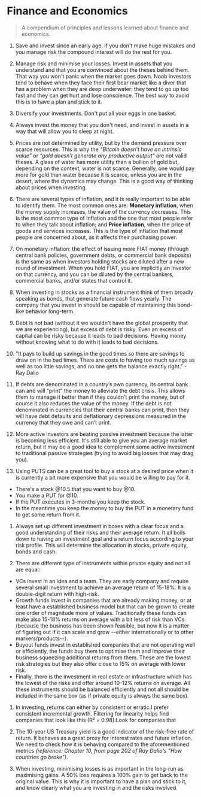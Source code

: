 # Finance and Economics

> A compendium of principles and lessons learned about finance and economics.

1. Save and invest since an early age. If you don't make huge mistakes and you manage risk the
   compound interest will do the rest for you.

1. Manage risk and minimise your losses. Invest in assets that you understand and that you are
   convinced about the theses behind them. That way you won't panic when the market goes down. Noob
   investors tend to behave when they face their first bear market like a diver that has a problem
   when they are deep underwater: they tend to go up too fast and they can get hurt and lose
   conscience. The best way to avoid this is to have a plan and stick to it.

1. Diversify your investments. Don't put all your eggs in one basket.

1. Always invest the money that you don't need, and invest in assets in a way that will allow you to
   sleep at night.

1. Prices are not determined by utility, but by the demand pressure over scarce resources. This is
   why the _“Bitcoin doesn’t have an intrinsic value”_ or _“gold doesn’t generate any productive
   output”_ are not valid theses. A glass of water has more utility than a bullion of gold but,
   depending on the context, water is not scarce. Generally, one would pay more for gold than water
   because it is scarce, unless you are in the desert, where the dynamics may change. This is a good
   way of thinking about prices when investing.

1. There are several types of inflation, and it is really important to be able to identify them. The
   most common ones are: **Monetary inflation**, when the money supply increases, the value of the
   currency decreases. This is the most common type of inflation and the one that most people refer
   to when they talk about inflation; and **Price inflation**, when the price of goods and services
   increases. This is the type of inflation that most people are concerned about, as it affects
   their purchasing power.

1. On monetary inflation: the effect of issuing more FIAT money (through central bank policies,
   government debts, or commercial bank deposits) is the same as when investors holding stocks are
   diluted after a new round of investment. When you hold FIAT, you are implicitly an investor on
   that currency, and you can be diluted by the central bankers, commercial banks, and/or states
   that control it.

1. When investing in stocks as a financial instrument think of them broadly speaking as bonds, that
   generate future cash flows yearly. The company that you invest in should be capable of
   maintaining this bond-like behavior long-term.

1. Debt is not bad (without it we wouldn't have the global prosperity that we are experiencing), but
   excess of debt is risky. Even an excess of capital can be risky because it leads to bad
   decisions. Having money without knowing what to do with it leads to bad decisions.

1. "It pays to build up savings in the good times so there are savings to draw on in the bad times.
   There are costs to having too much savings as well as too little savings, and no one gets the
   balance exactly right." - Ray Dalio

1. If debts are denominated in a country’s own currency, its central bank can and will “print” the
   money to alleviate the debt crisis. This allows them to manage it better than if they couldn't
   print the money, but of course it also reduces the value of the money. If the debt is not
   denominated in currencies that their central banks can print, then they will have debt defaults
   and deflationary depressions measured in the currency that they owe and can’t print.

1. More active investors are beating passive investment because the latter is becoming less
   efficient. It's still able to give you an average market return, but it may be a good idea to
   complement some active investment to traditional passive strategies (trying to avoid big losses
   that may drag you).

1. Using PUTS can be a great tool to buy a stock at a desired price when it is currently a bit more
   expensive that you would be willing to pay for it.

- There's a stock @10.5 that you want to buy @10.
- You make a PUT for @10.
- If the PUT executes in 3-months you keep the stock.
- In the meantime you keep the money to buy the PUT in a monetary fund to get some return from it.

1. Always set up different investment in boxes with a clear focus and a good understanding of their
   risks and their average return. It all boils down to having an investment goal and a return focus
   according to your risk profile. This will determine the allocation in stocks, private equity,
   bonds and cash.

1. There are different type of instruments within private equity and not all are equal:

- VCs invest in an idea and a team. They are early company and require several small investment to
  achieve an average return of 15-18%. It is a double-digit return with high-risk.
- Growth funds invest in companies that are already making money, or at least have a established
  business model but that can be grown to create one order of magnitude more of values.
  Traditionally these funds can make also 15-18% returns on average with a bit less of risk than VCs
  (because the business has been shown feasible, but now it is a matter of figuring out if it can
  scale and grow --either internationally or to other markers/products--).
- Buyout funds invest in established companies that are not operating well or efficiently, the funds
  buy them to optimise them and improve their business squeezing additional returns from them. These
  are the lowest risk strategies but they also offer close to 15% on average with lower risk.
- Finally, there is the investment in real estate or infrastructure which has the lowest of the
  risks and offer around 10-12% returns on average. All these instruments should be balanced
  efficiently and not all should be included in the same box (as if private equity is always the
  same box).

1. In investing, returns can either by consistent or erratic.I prefer consistent incremental growth.
   Filtering for linearity helps find companies that look like this (R² = 0.98):Look for companies
   that

1. The 10-year US Treasury yield is a good indicator of the risk-free rate of return. It behaves as
   a great proxy for interest rates and future inflation. We need to check how it is behaving
   compared to the aforementioned metrics _(reference: Chapter 10, from page 202 of Ray Dalio's "How
   countries go broke")_.
1. When investing, minimising losses is as important in the long-run as maximising gains. A 50% loss
   requires a 100% gain to get back to the original value. This is why it is important to have a
   plan and stick to it, and know clearly what you are investing in and the risks involved.

